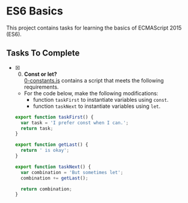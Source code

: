 # ES6 Basics

This project contains tasks for learning the basics of ECMAScript 2015 (ES6).

## Tasks To Complete

- [x] 0. **Const or let?**<br/>[0-constants.js](0-constants.js) contains a script that meets the following requirements.

  - For the code below, make the following modifications:
    - function `taskFirst` to instantiate variables using `const`.
    - function `taskNext` to instantiate variables using `let`.

  ```js
  export function taskFirst() {
    var task = 'I prefer const when I can.';
    return task;
  }

  export function getLast() {
    return ' is okay';
  }

  export function taskNext() {
    var combination = 'But sometimes let';
    combination += getLast();

    return combination;
  }
  ```
